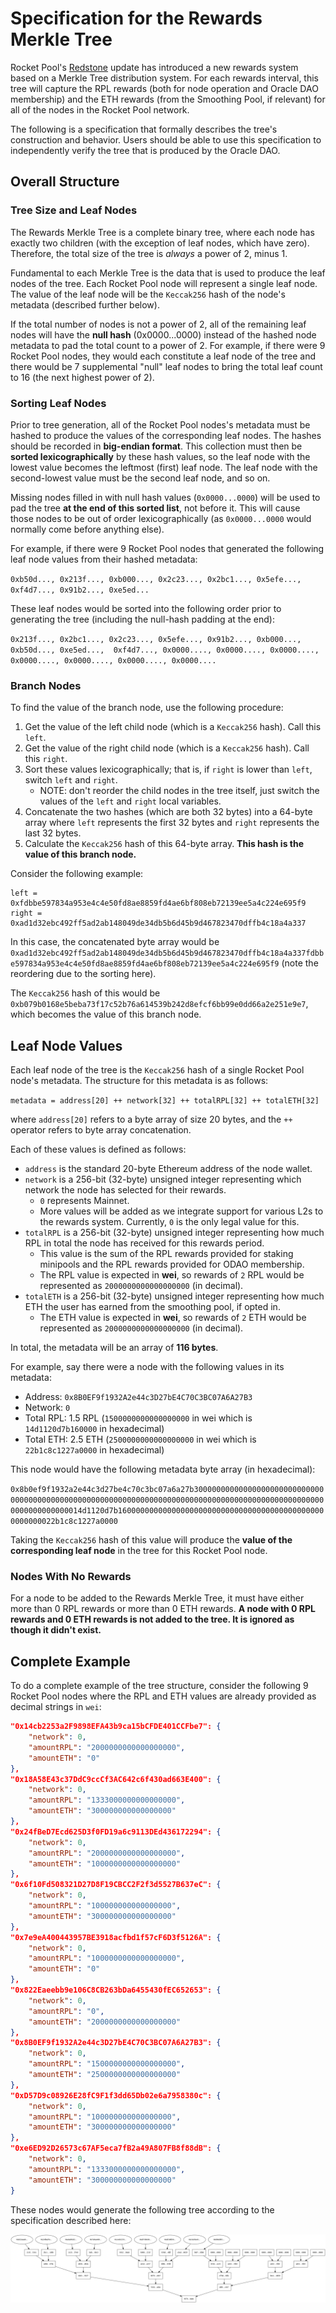# Specification for the Rewards Merkle Tree

Rocket Pool's [Redstone](https://medium.com/rocket-pool/rocket-pool-the-merge-redstone-601d9efd6b4) update has introduced a new rewards system based on a Merkle Tree distribution system.
For each rewards interval, this tree will capture the RPL rewards (both for node operation and Oracle DAO membership) and the ETH rewards (from the Smoothing Pool, if relevant) for all of the nodes in the Rocket Pool network.

The following is a specification that formally describes the tree's construction and behavior.
Users should be able to use this specification to independently verify the tree that is produced by the Oracle DAO.


## Overall Structure

### Tree Size and Leaf Nodes

The Rewards Merkle Tree is a complete binary tree, where each node has exactly two children (with the exception of leaf nodes, which have zero).
Therefore, the total size of the tree is *always* a power of 2, minus 1.

Fundamental to each Merkle Tree is the data that is used to produce the leaf nodes of the tree.
Each Rocket Pool node will represent a single leaf node.
The value of the leaf node will be the `Keccak256` hash of the node's metadata (described further below).

If the total number of nodes is not a power of 2, all of the remaining leaf nodes will have the **null hash** (0x0000...0000) instead of the hashed node metadata to pad the total count to a power of 2.
For example, if there were 9 Rocket Pool nodes, they would each constitute a leaf node of the tree and there would be 7 supplemental "null" leaf nodes to bring the total leaf count to 16 (the next highest power of 2).


### Sorting Leaf Nodes

Prior to tree generation, all of the Rocket Pool nodes's metadata must be hashed to produce the values of the corresponding leaf nodes.
The hashes should be recorded in **big-endian format**.
This collection must then be **sorted lexicographically** by these hash values, so the leaf node with the lowest value becomes the leftmost (first) leaf node.
The leaf node with the second-lowest value must be the second leaf node, and so on.

Missing nodes filled in with null hash values (`0x0000...0000`) will be used to pad the tree **at the end of this sorted list**, not before it.
This will cause those nodes to be out of order lexicographically (as `0x0000...0000` would normally come before anything else).

For example, if there were 9 Rocket Pool nodes that generated the following leaf node values from their hashed metadata:

`0xb50d..., 0x213f..., 0xb000..., 0x2c23..., 0x2bc1..., 0x5efe..., 0xf4d7..., 0x91b2..., 0xe5ed...`

These leaf nodes would be sorted into the following order prior to generating the tree (including the null-hash padding at the end):

`0x213f..., 0x2bc1..., 0x2c23..., 0x5efe..., 0x91b2..., 0xb000..., 0xb50d..., 0xe5ed...,  0xf4d7..., 0x0000...., 0x0000...., 0x0000...., 0x0000...., 0x0000...., 0x0000...., 0x0000....`


### Branch Nodes

To find the value of the branch node, use the following procedure:

1. Get the value of the left child node (which is a `Keccak256` hash). Call this `left`.
2. Get the value of the right child node (which is a `Keccak256` hash). Call this `right`.
3. Sort these values lexicographically; that is, if `right` is lower than `left`, switch `left` and `right`.
   - NOTE: don't reorder the child nodes in the tree itself, just switch the values of the `left` and `right` local variables.
4. Concatenate the two hashes (which are both 32 bytes) into a 64-byte array where `left` represents the first 32 bytes and `right` represents the last 32 bytes.
5. Calculate the `Keccak256` hash of this 64-byte array. **This hash is the value of this branch node.**

Consider the following example:

```
left = 0xfdbbe597834a953e4c4e50fd8ae8859fd4ae6bf808eb72139ee5a4c224e695f9
right = 0xad1d32ebc492ff5ad2ab148049de34db5b6d45b9d467823470dffb4c18a4a337
```

In this case, the concatenated byte array would be `0xad1d32ebc492ff5ad2ab148049de34db5b6d45b9d467823470dffb4c18a4a337fdbbe597834a953e4c4e50fd8ae8859fd4ae6bf808eb72139ee5a4c224e695f9` (note the reordering due to the sorting here).

The `Keccak256` hash of this would be `0xb079b0168e5beba73f17c52b76a614539b242d8efcf6bb99e0dd66a2e251e9e7`, which becomes the value of this branch node.


## Leaf Node Values

Each leaf node of the tree is the `Keccak256` hash of a single Rocket Pool node's metadata.
The structure for this metadata is as follows:

`metadata = address[20] ++ network[32] ++ totalRPL[32] ++ totalETH[32]`

where `address[20]` refers to a byte array of size 20 bytes, and the `++` operator refers to byte array concatenation.

Each of these values is defined as follows:

- `address` is the standard 20-byte Ethereum address of the node wallet.
- `network` is a 256-bit (32-byte) unsigned integer representing which network the node has selected for their rewards.
  - `0` represents Mainnet.
  - More values will be added as we integrate support for various L2s to the rewards system. Currently, `0` is the only legal value for this.
- `totalRPL` is a 256-bit (32-byte) unsigned integer representing how much RPL in total the node has received for this rewards period.
  - This value is the sum of the RPL rewards provided for staking minipools and the RPL rewards provided for ODAO membership.
  - The RPL value is expected in **wei**, so rewards of `2` RPL would be represented as `2000000000000000000` (in decimal).
- `totalETH` is a 256-bit (32-byte) unsigned integer representing how much ETH the user has earned from the smoothing pool, if opted in.
  - The ETH value is expected in **wei**, so rewards of `2` ETH would be represented as `2000000000000000000` (in decimal).

In total, the metadata will be an array of **116 bytes**.

For example, say there were a node with the following values in its metadata:
- Address: `0x8B0EF9f1932A2e44c3D27bE4C70C3BC07A6A27B3`
- Network: `0`
- Total RPL: 1.5 RPL (`1500000000000000000` in wei which is `14d1120d7b160000` in hexadecimal)
- Total ETH: 2.5 ETH (`2500000000000000000` in wei which is `22b1c8c1227a0000` in hexadecimal)

This node would have the following metadata byte array (in hexadecimal):

`0x8b0ef9f1932a2e44c3d27be4c70c3bc07a6a27b3000000000000000000000000000000000000000000000000000000000000000000000000000000000000000000000000000000000000000014d1120d7b16000000000000000000000000000000000000000000000000000022b1c8c1227a0000`

Taking the `Keccak256` hash of this value will produce the **value of the corresponding leaf node** in the tree for this Rocket Pool node.


### Nodes With No Rewards

For a node to be added to the Rewards Merkle Tree, it must have either more than 0 RPL rewards or more than 0 ETH rewards.
**A node with 0 RPL rewards and 0 ETH rewards is not added to the tree. It is ignored as though it didn't exist.**


## Complete Example

To do a complete example of the tree structure, consider the following 9 Rocket Pool nodes where the RPL and ETH values are already provided as decimal strings in `wei`:

```json
"0x14cb2253a2F9898EFA43b9ca15bCFDE401CCFbe7": {
    "network": 0,
    "amountRPL": "2000000000000000000",
    "amountETH": "0"
},
"0x18A58E43c37DdC9ccCf3AC642c6f430ad663E400": {
    "network": 0,
    "amountRPL": "1333000000000000000",
    "amountETH": "300000000000000000"
},
"0x24fBeD7Ecd625D3f0FD19a6c9113DEd436172294": {
    "network": 0,
    "amountRPL": "2000000000000000000",
    "amountETH": "1000000000000000000"
},
"0x6f10Fd508321D27D8F19CBCC2F2f3d5527B637eC": {
    "network": 0,
    "amountRPL": "100000000000000000",
    "amountETH": "300000000000000000"
},
"0x7e9eA400443957BE3918acfbd1f57cF6D3f5126A": {
    "network": 0,
    "amountRPL": "1000000000000000000",
    "amountETH": "0"
},
"0x822Eaeebb9e106C8CB263bDa6455430fEC652653": {
    "network": 0,
    "amountRPL": "0",
    "amountETH": "2000000000000000000"
},
"0x8B0EF9f1932A2e44c3D27bE4C70C3BC07A6A27B3": {
    "network": 0,
    "amountRPL": "1500000000000000000",
    "amountETH": "2500000000000000000"
},
"0xD57D9c08926E28fC9F1f3dd65Db02e6a7958380c": {
    "network": 0,
    "amountRPL": "100000000000000000",
    "amountETH": "300000000000000000"
},
"0xe6ED92D26573c67AF5eca7fB2a49A807FB8f88dB": {
    "network": 0,
    "amountRPL": "1333000000000000000",
    "amountETH": "300000000000000000"
}
```

These nodes would generate the following tree according to the specification described here:

![](./tree-example.png)